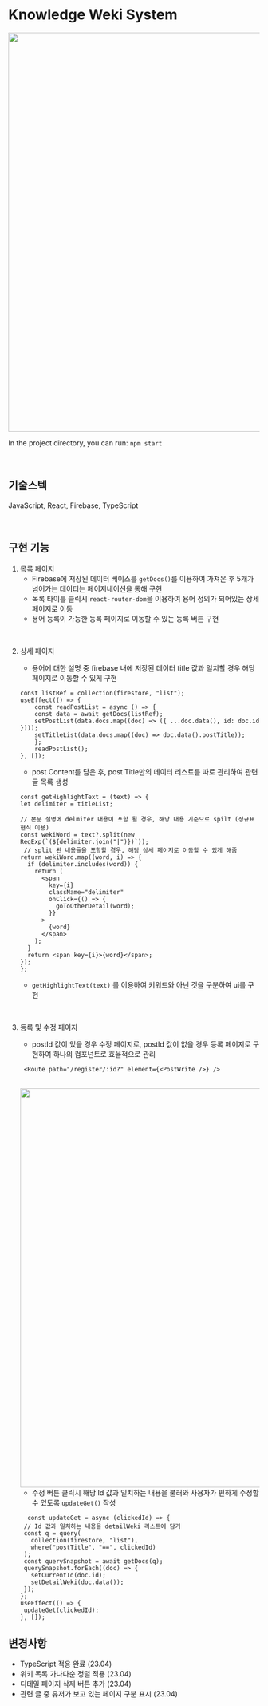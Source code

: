 # Knowledge Weki System

<div align="center">
<img src="https://ifh.cc/g/4hH094.gif" width="800" align="center" />
</div>

In the project directory, you can run: `npm start`

<br />

## 기술스텍

JavaScript, React, Firebase, TypeScript

<br/>

## 구현 기능

1. 목록 페이지
   - Firebase에 저장된 데이터 베이스를 `getDocs()`를 이용하여 가져온 후 5개가 넘어가는 데이터는 페이지네이션을 통해 구현
   - 목록 타이틀 클릭시 `react-router-dom`을 이용하여 용어 정의가 되어있는 상세 페이지로 이동
   - 용어 등록이 가능한 등록 페이지로 이동할 수 있는 등록 버튼 구현

<br />

2. 상세 페이지

   - 용어에 대한 설명 중 firebase 내에 저장된 데이터 title 값과 일치할 경우 해당 페이지로 이동할 수 있게 구현

   ```
   const listRef = collection(firestore, "list");
   useEffect(() => {
       const readPostList = async () => {
       const data = await getDocs(listRef);
       setPostList(data.docs.map((doc) => ({ ...doc.data(), id: doc.id })));
       setTitleList(data.docs.map((doc) => doc.data().postTitle));
       };
       readPostList();
   }, []);
   ```

   - post Content를 담은 후, post Title만의 데이터 리스트를 따로 관리하여 관련 글 목록 생성

   ```
   const getHighlightText = (text) => {
   let delimiter = titleList;

   // 본문 설명에 delmiter 내용이 포함 될 경우, 해당 내용 기준으로 spilt (정규표현식 이용)
   const wekiWord = text?.split(new RegExp(`(${delimiter.join("|")})`));
    // split 된 내용들을 포함할 경우, 해당 상세 페이지로 이동할 수 있게 해줌
   return wekiWord.map((word, i) => {
     if (delimiter.includes(word)) {
       return (
         <span
           key={i}
           className="delimiter"
           onClick={() => {
             goToOtherDetail(word);
           }}
         >
           {word}
         </span>
       );
     }
     return <span key={i}>{word}</span>;
   });
   };

   ```

   - `getHighlightText(text)` 를 이용하여 키워드와 아닌 것을 구분하여 ui를 구현

<br/>

3. 등록 및 수정 페이지

   - postId 값이 있을 경우 수정 페이지로, postId 값이 없을 경우 등록 페이지로 구현하여 하나의 컴포넌트로 효율적으로 관리

   ```
    <Route path="/register/:id?" element={<PostWrite />} />
   ```

   <br />

    <img src="https://user-images.githubusercontent.com/100506719/228567772-5fcc7706-afe6-4a07-8afb-5a1c9b8b88fb.png" width="800" align="center" />

     <br />

   - 수정 버튼 클릭시 해당 Id 값과 일치하는 내용을 불러와 사용자가 편하게 수정할 수 있도록 `updateGet()` 작성

   ```
     const updateGet = async (clickedId) => {
    // Id 값과 일치하는 내용을 detailWeki 리스트에 담기
    const q = query(
      collection(firestore, "list"),
      where("postTitle", "==", clickedId)
    );
    const querySnapshot = await getDocs(q);
    querySnapshot.forEach((doc) => {
      setCurrentId(doc.id);
      setDetailWeki(doc.data());
    });
   };
   useEffect(() => {
    updateGet(clickedId);
   }, []);
   ```

## 변경사항

- TypeScript 적용 완료 (23.04)
- 위키 목록 가나다순 정렬 적용 (23.04)
- 디테일 페이지 삭제 버튼 추가 (23.04)
- 관련 글 중 유저가 보고 있는 페이지 구분 표시 (23.04)
